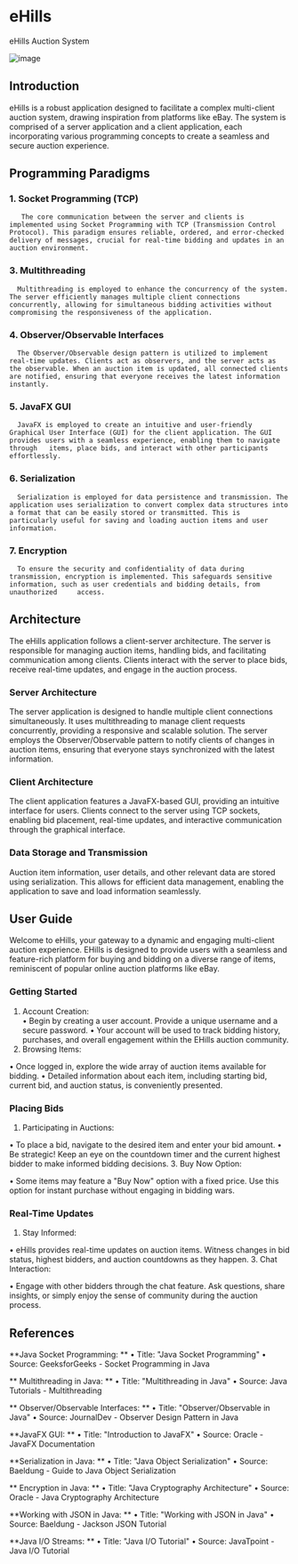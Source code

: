 # eHills
eHills Auction System 

![image](https://github.com/user-attachments/assets/c05f3d9a-47af-4e49-a4b8-ce63e7fd6ff9)

## Introduction
eHills is a robust application designed to facilitate a complex multi-client auction system, drawing inspiration from platforms like eBay. The system is comprised of a server application and a client application, each incorporating various programming concepts to create a seamless and secure auction experience.
## Programming Paradigms
###  1. Socket Programming (TCP)
       The core communication between the server and clients is implemented using Socket Programming with TCP (Transmission Control Protocol). This paradigm ensures reliable, ordered, and error-checked delivery of messages, crucial for real-time bidding and updates in an auction environment.
###  3. Multithreading
      Multithreading is employed to enhance the concurrency of the system. The server efficiently manages multiple client connections concurrently, allowing for simultaneous bidding activities without compromising the responsiveness of the application.
###  4. Observer/Observable Interfaces
      The Observer/Observable design pattern is utilized to implement real-time updates. Clients act as observers, and the server acts as the observable. When an auction item is updated, all connected clients are notified, ensuring that everyone receives the latest information instantly.
 ### 5. JavaFX GUI
      JavaFX is employed to create an intuitive and user-friendly Graphical User Interface (GUI) for the client application. The GUI provides users with a seamless experience, enabling them to navigate through   items, place bids, and interact with other participants effortlessly.
###  6. Serialization
      Serialization is employed for data persistence and transmission. The application uses serialization to convert complex data structures into a format that can be easily stored or transmitted. This is         particularly useful for saving and loading auction items and user information.
 ### 7. Encryption
      To ensure the security and confidentiality of data during transmission, encryption is implemented. This safeguards sensitive information, such as user credentials and bidding details, from unauthorized     access.
## Architecture
The eHills application follows a client-server architecture. The server is responsible for managing auction items, handling bids, and facilitating communication among clients. Clients interact with the server to place bids, receive real-time updates, and engage in the auction process.
### **Server Architecture**
The server application is designed to handle multiple client connections simultaneously. It uses multithreading to manage client requests concurrently, providing a responsive and scalable solution. The server employs the Observer/Observable pattern to notify clients of changes in auction items, ensuring that everyone stays synchronized with the latest information.
### **Client Architecture**
The client application features a JavaFX-based GUI, providing an intuitive interface for users. Clients connect to the server using TCP sockets, enabling bid placement, real-time updates, and interactive communication through the graphical interface.
### **Data Storage and Transmission**
Auction item information, user details, and other relevant data are stored using serialization. This allows for efficient data management, enabling the application to save and load information seamlessly.
## User Guide
Welcome to eHills, your gateway to a dynamic and engaging multi-client auction experience. EHills is designed to provide users with a seamless and feature-rich platform for buying and bidding on a diverse range of items, reminiscent of popular online auction platforms like eBay.
### Getting Started
1.	Account Creation:                                                                                                                                                                                                          
  •	Begin by creating a user account. Provide a unique username and a secure password.
  •	Your account will be used to track bidding history, purchases, and overall engagement within the EHills auction community.
2.	Browsing Items:
   
  •	Once logged in, explore the wide array of auction items available for bidding.
  •	Detailed information about each item, including starting bid, current bid, and auction status, is conveniently presented.
### Placing Bids
1.	Participating in Auctions:
   
  •	To place a bid, navigate to the desired item and enter your bid amount.
  •	Be strategic! Keep an eye on the countdown timer and the current highest bidder to make informed bidding decisions.
3.	Buy Now Option:

  •	Some items may feature a "Buy Now" option with a fixed price. Use this option for instant purchase without engaging in bidding wars.
### Real-Time Updates
1.	Stay Informed:
   
  •	eHills provides real-time updates on auction items. Witness changes in bid status, highest bidders, and auction countdowns as they happen.
3.	Chat Interaction:

  •	Engage with other bidders through the chat feature. Ask questions, share insights, or simply enjoy the sense of community during the auction process.

## References
**Java Socket Programming:
**
  •	Title: "Java Socket Programming"
  •	Source: GeeksforGeeks - Socket Programming in Java
	
** Multithreading in Java:
**
  •	Title: "Multithreading in Java"
  •	Source: Java Tutorials - Multithreading
	
** Observer/Observable Interfaces:
**
  •	Title: "Observer/Observable in Java"
  •	Source: JournalDev - Observer Design Pattern in Java
  
**JavaFX GUI:
**
  •	Title: "Introduction to JavaFX"
  •	Source: Oracle - JavaFX Documentation
  
**Serialization in Java:
**
  •	Title: "Java Object Serialization"
  •	Source: Baeldung - Guide to Java Object Serialization
	
** Encryption in Java:
**
  •	Title: "Java Cryptography Architecture"
  •	Source: Oracle - Java Cryptography Architecture

**Working with JSON in Java:
**
  •	Title: "Working with JSON in Java"
  •	Source: Baeldung - Jackson JSON Tutorial

**Java I/O Streams:
**
  •	Title: "Java I/O Tutorial"
  •	Source: JavaTpoint - Java I/O Tutorial

